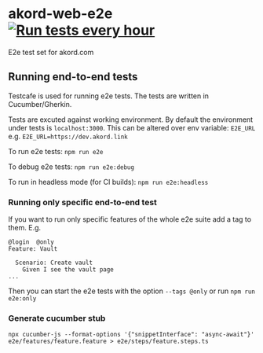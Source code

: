 # akord-web-e2e [![Run tests every hour](https://github.com/Akord-com/akord-web-e2e/actions/workflows/run-test-every-hour.yml/badge.svg?event=schedule)](https://github.com/Akord-com/akord-web-e2e/actions/workflows/run-test.yml)
E2e test set for akord.com


## Running end-to-end tests

Testcafe is used for running e2e tests. The tests are written in Cucumber/Gherkin.

Tests are excuted against working environment. By default the environment under tests is `localhost:3000`. This can be altered over env variable: `E2E_URL` e.g. `E2E_URL=https://dev.akord.link`

To run e2e tests:
`npm run e2e`

To debug e2e tests:
`npm run e2e:debug`

To run in headless mode (for CI builds):
`npm run e2e:headless`

### Running only specific end-to-end test

If you want to run only specific features of the whole e2e suite add a tag to them. E.g.

```
@login  @only
Feature: Vault

  Scenario: Create vault
    Given I see the vault page
...
```

Then you can start the e2e tests with the option `--tags @only` or run `npm run e2e:only`

### Generate cucumber stub

```
npx cucumber-js --format-options '{"snippetInterface": "async-await"}' e2e/features/feature.feature > e2e/steps/feature.steps.ts
```
